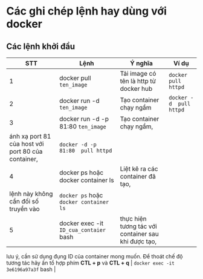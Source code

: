 # Các ghi chép lệnh hay dùng với docker

## Các lệnh khởi đầu

| STT | Lệnh | Ý nghĩa  | Ví dụ                           |
|--|--|--|------------------------------------------------|
| 1 | docker pull `ten_image` | Tải image có tên là http từ docker hub | `docker  pull httpd` |
| 2	| docker run  -d `ten_image`| Tạo container chạy ngầm  | `docker -d  pull httpd` |
| 3 | docker run  -d -p 81:80 `ten_image` | Tạo container chạy ngầm,
 ánh xạ port 81 của host với port 80 của container, | `docker -d -p 81:80  pull httpd`|
| 4 | docker ps hoặc docker container ls | Liệt kê ra các container đã tạo, 
lệnh này không cần đối số truyền vào | `docker ps` hoặc `docker container ls` |
| 5 | docker exec -it `ID_cua_contaier` bash| thực hiện tương tác với container sau khi được tạo, 
lưu ý, cần sử dụng đụng ID của  container mong muốn. 
Để thoát chế độ tương tác hãy ấn tổ hợp phím 
**CTL + p** và **CTL + q** | `docker exec -it 3e6196a97a3f` bash |  